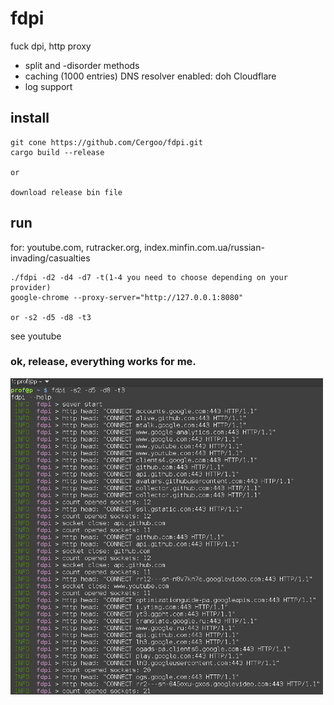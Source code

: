 # fdpi
fuck dpi, http proxy

- split and -disorder methods
- caching (1000 entries) DNS resolver enabled: doh Cloudflare
- log support

## install
```
git cone https://github.com/Cergoo/fdpi.git
cargo build --release

or

download release bin file 
```

## run
for: 
youtube.com, 
rutracker.org,
index.minfin.com.ua/russian-invading/casualties
```
./fdpi -d2 -d4 -d7 -t(1-4 you need to choose depending on your provider)        
google-chrome --proxy-server="http://127.0.0.1:8080"

or -s2 -d5 -d8 -t3
```
see youtube

### ok, release, everything works for me.


<img src="img1.jpg" width="500">